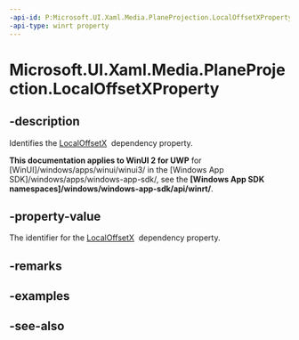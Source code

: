 ```yaml
---
-api-id: P:Microsoft.UI.Xaml.Media.PlaneProjection.LocalOffsetXProperty
-api-type: winrt property
---
```


<!-- Property syntax
public Windows.UI.Xaml.DependencyProperty LocalOffsetXProperty { get; }
-->

# Microsoft.UI.Xaml.Media.PlaneProjection.LocalOffsetXProperty

## -description
Identifies the [LocalOffsetX](planeprojection_localoffsetx.md)  dependency property.

**This documentation applies to WinUI 2 for UWP** for [WinUI]/windows/apps/winui/winui3/ in the [Windows App SDK]/windows/apps/windows-app-sdk/, see the **[Windows App SDK namespaces]/windows/windows-app-sdk/api/winrt/**.

## -property-value
The identifier for the [LocalOffsetX](planeprojection_localoffsetx.md)  dependency property.

## -remarks

## -examples

## -see-also
